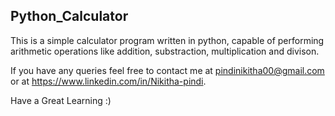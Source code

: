 ## Python_Calculator
This is a simple calculator program written in python, capable of performing arithmetic operations like addition, substraction, multiplication and divison.  

If you have any queries feel free to contact me at pindinikitha00@gmail.com or at https://www.linkedin.com/in/Nikitha-pindi.

Have a Great Learning :)
      